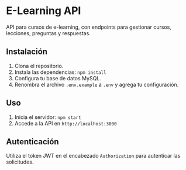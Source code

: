 # E-Learning API

API para cursos de e-learning, con endpoints para gestionar cursos, lecciones, preguntas y respuestas.

## Instalación

1. Clona el repositorio.
2. Instala las dependencias: `npm install`
3. Configura tu base de datos MySQL.
4. Renombra el archivo `.env.example` a `.env` y agrega tu configuración.

## Uso

1. Inicia el servidor: `npm start`
2. Accede a la API en `http://localhost:3000`

## Autenticación

Utiliza el token JWT en el encabezado `Authorization` para autenticar las solicitudes. 
